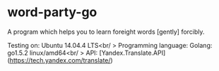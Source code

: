 # word-party-go
A program which helps you to learn foreight words [gently] forcibly.

Testing on: Ubuntu 14.04.4 LTS<br/ >
Programming language: Golang: go1.5.2 linux/amd64<br/ >
API: [Yandex.Translate.API] (https://tech.yandex.com/translate/)
